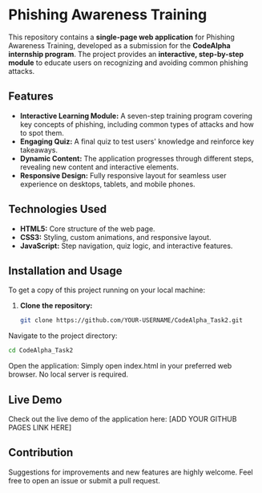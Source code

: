 # Phishing Awareness Training

This repository contains a **single-page web application** for Phishing Awareness Training, developed as a submission for the **CodeAlpha internship program**. The project provides an **interactive, step-by-step module** to educate users on recognizing and avoiding common phishing attacks.

## Features

- **Interactive Learning Module:** A seven-step training program covering key concepts of phishing, including common types of attacks and how to spot them.  
- **Engaging Quiz:** A final quiz to test users' knowledge and reinforce key takeaways.  
- **Dynamic Content:** The application progresses through different steps, revealing new content and interactive elements.  
- **Responsive Design:** Fully responsive layout for seamless user experience on desktops, tablets, and mobile phones.

## Technologies Used

- **HTML5:** Core structure of the web page.  
- **CSS3:** Styling, custom animations, and responsive layout.  
- **JavaScript:** Step navigation, quiz logic, and interactive features.

## Installation and Usage

To get a copy of this project running on your local machine:

1. **Clone the repository:**
   ```bash
   git clone https://github.com/YOUR-USERNAME/CodeAlpha_Task2.git

Navigate to the project directory:
```bash
cd CodeAlpha_Task2
```
Open the application:
Simply open index.html in your preferred web browser. No local server is required.

## Live Demo

Check out the live demo of the application here:
[ADD YOUR GITHUB PAGES LINK HERE]

## Contribution

Suggestions for improvements and new features are highly welcome. Feel free to open an issue or submit a pull request.
